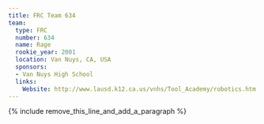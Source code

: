 ```yaml
---
title: FRC Team 634
team:
  type: FRC
  number: 634
  name: Rage
  rookie_year: 2001
  location: Van Nuys, CA, USA
  sponsors:
  - Van Nuys High School
  links:
    Website: http://www.lausd.k12.ca.us/vnhs/Tool_Academy/robotics.htm
---
```


{% include remove_this_line_and_add_a_paragraph %}